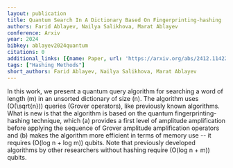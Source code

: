 ```yaml
---
layout: publication
title: Quantum Search In A Dictionary Based On Fingerprinting-hashing
authors: Farid Ablayev, Nailya Salikhova, Marat Ablayev
conference: Arxiv
year: 2024
bibkey: ablayev2024quantum
citations: 0
additional_links: [{name: Paper, url: 'https://arxiv.org/abs/2412.11422'}]
tags: ["Hashing Methods"]
short_authors: Farid Ablayev, Nailya Salikhova, Marat Ablayev
---
```

In this work, we present a quantum query algorithm for searching a word of
length \(m\) in an unsorted dictionary of size \(n\). The algorithm uses
\(O(\sqrt\{n\})\) queries (Grover operators), like previously known algorithms.
  What is new is that the algorithm is based on the quantum
fingerprinting-hashing technique, which (a) provides a first level of amplitude
amplification before applying the sequence of Grover amplitude amplification
operators and (b) makes the algorithm more efficient in terms of memory use --
it requires \(O(log n + log m)\) qubits.
  Note that previously developed algorithms by other researchers without
hashing require \(O(log n + m)\) qubits.